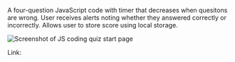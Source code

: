 A four-question JavaScript code with timer that decreases when quesitons are wrong. User receives alerts noting whether they answered correctly or incorrectly. Allows user to store score using local storage.

![Screenshot of JS coding quiz start page](./Develop/mockup.png?raw=true "Screenshot of JS coding quiz start page")

Link:
